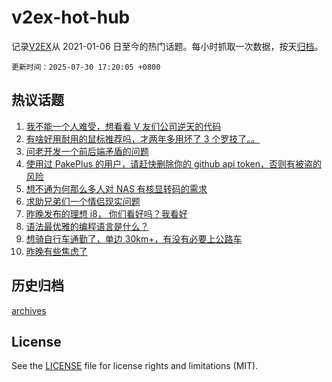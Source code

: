# v2ex-hot-hub

 记录[V2EX](https://www.v2ex.com/)从 2021-01-06 日至今的热门话题。每小时抓取一次数据，按天[归档](archives)。

`更新时间：2025-07-30 17:20:05 +0800`

## 热议话题

1. [我不能一个人难受，想看看 V 友们公司逆天的代码](https://www.v2ex.com/t/1148645)
1. [有啥好用耐用的鼠标推荐吗，才两年多用坏了 3 个罗技了。。](https://www.v2ex.com/t/1148641)
1. [问老开发一个前后端矛盾的问题](https://www.v2ex.com/t/1148608)
1. [使用过 PakePlus 的用户，请赶快删除你的 github api token，否则有被盗的风险](https://www.v2ex.com/t/1148581)
1. [想不通为何那么多人对 NAS 有核显转码的需求](https://www.v2ex.com/t/1148642)
1. [求助兄弟们一个情侣现实问题](https://www.v2ex.com/t/1148586)
1. [昨晚发布的理想 i8， 你们看好吗？我看好](https://www.v2ex.com/t/1148667)
1. [语法最优雅的编程语言是什么？](https://www.v2ex.com/t/1148712)
1. [想骑自行车通勤了，单边 30km+，有没有必要上公路车](https://www.v2ex.com/t/1148656)
1. [昨晚有些焦虑了](https://www.v2ex.com/t/1148668)

## 历史归档

[archives](archives)

## License

See the [LICENSE](LICENSE) file for license rights and limitations (MIT).

